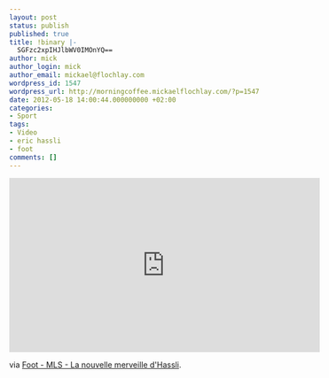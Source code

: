 ```yaml
---
layout: post
status: publish
published: true
title: !binary |-
  SGFzc2xpIHJlbWV0IMOnYQ==
author: mick
author_login: mick
author_email: mickael@flochlay.com
wordpress_id: 1547
wordpress_url: http://morningcoffee.mickaelflochlay.com/?p=1547
date: 2012-05-18 14:00:44.000000000 +02:00
categories:
- Sport
tags:
- Video
- eric hassli
- foot
comments: []
---
```

<iframe width="560" height="315" src="http://www.youtube.com/embed/6_NISUPx4BY" frameborder="0" allowfullscreen></iframe>

via <a href="http://www.lequipe.fr/Football/Actualites/La-nouvelle-merveille-d-hassli/284461">Foot - MLS - La nouvelle merveille d'Hassli</a>.
